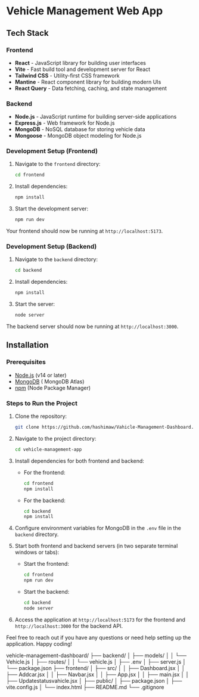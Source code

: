 # Vehicle Management Web App

## Tech Stack

### Frontend
- **React** - JavaScript library for building user interfaces
- **Vite** - Fast build tool and development server for React
- **Tailwind CSS** - Utility-first CSS framework
- **Mantine** - React component library for building modern UIs
- **React Query** - Data fetching, caching, and state management

### Backend
- **Node.js** - JavaScript runtime for building server-side applications
- **Express.js** - Web framework for Node.js
- **MongoDB** - NoSQL database for storing vehicle data
- **Mongoose** - MongoDB object modeling for Node.js


### Development Setup (Frontend)

1. Navigate to the `frontend` directory:
    ```bash
    cd frontend
    ```

2. Install dependencies:
    ```bash
    npm install
    ```

3. Start the development server:
    ```bash
    npm run dev
    ```

Your frontend should now be running at `http://localhost:5173`.



### Development Setup (Backend)

1. Navigate to the `backend` directory:
    ```bash
    cd backend
    ```

2. Install dependencies:
    ```bash
    npm install
    ```


4. Start the server:
    ```bash
    node server
    ```

The backend server should now be running at `http://localhost:3000`.

## Installation

### Prerequisites
- [Node.js](https://nodejs.org/) (v14 or later)
- [MongoDB](https://www.mongodb.com/) ( MongoDB Atlas)
- [npm](https://www.npmjs.com/) (Node Package Manager)

### Steps to Run the Project

1. Clone the repository:
    ```bash
    git clone https://github.com/hashimaw/Vahicle-Management-Dashboard.git
    ```

2. Navigate to the project directory:
    ```bash
    cd vehicle-management-app
    ```

3. Install dependencies for both frontend and backend:
    - For the frontend:
        ```bash
        cd frontend
        npm install
        ```

    - For the backend:
        ```bash
        cd backend
        npm install
        ```

4. Configure environment variables for MongoDB in the `.env` file in the `backend` directory.

5. Start both frontend and backend servers (in two separate terminal windows or tabs):
    - Start the frontend:
        ```bash
        cd frontend
        npm run dev
        ```

    - Start the backend:
        ```bash
        cd backend
        node server
        ```

6. Access the application at `http://localhost:5173` for the frontend and `http://localhost:3000` for the backend API.



Feel free to reach out if you have any questions or need help setting up the application. Happy coding!




vehicle-management-dashboard/
├── backend/
│   ├── models/
│   │   └── Vehicle.js
│   ├── routes/
│   │   └── vehicle.js
│   ├── .env
│   ├── server.js
│   └── package.json
├── frontend/
│   ├── src/
│   │   ├── Dashboard.jsx
│   │   ├── Addcar.jsx
│   │   ├── Navbar.jsx
│   │   ├── App.jsx
│   │   ├── main.jsx
│   │   ├── Updatestatusvahicle.jsx
│   ├── public/
│   ├── package.json
│   ├── vite.config.js
│   └── index.html
├── README.md
└── .gitignore
